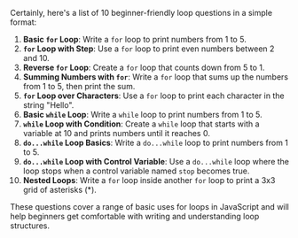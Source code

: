 Certainly, here's a list of 10 beginner-friendly loop questions in a simple format:

1. **Basic `for` Loop**: Write a `for` loop to print numbers from 1 to 5.
2. **`for` Loop with Step**: Use a `for` loop to print even numbers between 2 and 10.
3. **Reverse `for` Loop**: Create a `for` loop that counts down from 5 to 1.
4. **Summing Numbers with `for`**: Write a `for` loop that sums up the numbers from 1 to 5, then print the sum.
5. **`for` Loop over Characters**: Use a `for` loop to print each character in the string "Hello".
6. **Basic `while` Loop**: Write a `while` loop to print numbers from 1 to 5.
7. **`while` Loop with Condition**: Create a `while` loop that starts with a variable at 10 and prints numbers until it reaches 0.
8. **`do...while` Loop Basics**: Write a `do...while` loop to print numbers from 1 to 5.
9. **`do...while` Loop with Control Variable**: Use a `do...while` loop where the loop stops when a control variable named `stop` becomes true.
10. **Nested Loops**: Write a `for` loop inside another `for` loop to print a 3x3 grid of asterisks (*).

These questions cover a range of basic uses for loops in JavaScript and will help beginners get comfortable with writing and understanding loop structures.